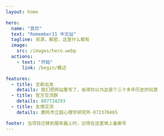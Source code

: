 ```yaml
---
layout: home

hero:
  name: "首页"
  text: "Remember11 中文站"
  tagline: 资源，解密，这里什么都有
  image:
    src: /images/hero.webp
  actions:
    - text: "开始"
      link: /begin/概述

features:
  - title: 全新出发
    details: 我们把网站重写了，省得你以为这是个三十多年历史的玩意
  - title: 官方交流群
    details: 807734293
  - title: 友情交流
    details: 鹿鸣市立超心理学研究所-872370465

footer: 当项目迁移到服务器上时，记得在这里填上备案号
---
```


